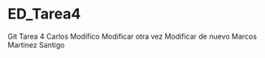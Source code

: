 # ED_Tarea4
Git Tarea 4
Carlos
Modifico
Modificar otra vez
Modificar de nuevo
Marcos Martinez Santigo
